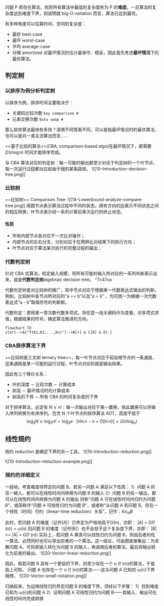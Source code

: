 问题 P 若存在算法，则将所有算法中最低的复杂度称为 P 的**难度**。一旦算法的复杂度达到难度下界，则说明就 big-O-notation 而言，算法已达到最优。

有多种角度可以估算时间、空间的复杂度：
- 最好 best-case
- 最坏 worst-case
- 平均 average-case
- 分摊 amortized
对最坏情况的估计最保守、稳妥，因此首先考虑**最坏情况**下的最优算法。

## 判定树
### 以排序为例分析判定树
以排序为例，排序时间主要取决于：
- 关键码比较次数 `key comparison #`
- 元素交换次数 `data swap #`

那么排序算法最快有多快？语境不同答案不同，可以是指最坏情况时的最优算法，也可以是对一类主流算法而言……

==基于比较的算法==(CBA, comparison-based algo)在最坏情况下，都需要 $\Omega (n\log n)$ 时间才能排序完成。

与 CBA 算法对应的判定树：每一可能的输出都至少对应于判定树的一个叶节点，每一次运行过程都对应起始于根的某条路径。
![[10-Introduction-decision-tree.png]]

### 比较树
==比较树== Comparison Tree: 
![[14-Lowerbound-analyze-compare-tree.png]]
用圆节点表示算法过程中不同的状态，用有方向的边表示不同状态之间的相互转换，叶节点表示经一系列计算后某次运行的终止状态。

#### 性质
- 所有内部节点各对应于一次比对操作；
- 内部节点的左右分支，分别对应于在两种比对结果下的执行方向；
- 叶节点对应于算法某次执行的完整过程的输出；

### 代数判定树
针对 CBA 式算法，给定输入规模，将所有可能的输入所对应的一系列判断表示出来，就是**代数判定树**algebraic decision tree。 ^7c47ca

代数判定树是对比较树的推广，其中节点对应于根据某一代数表达式做出的判断。例如，比较树中各节点所对应的“a == b”以及“a < b” ，均可统一为根据一次代数表达式“a - b”取值符号的判断断。

代数判定：使用某一常次数代数多项式，将任意一组关键码作为变量，对多项式求值，根据结果的符号，确定算法推进的方向。

```mermaid
flowchart TD
start-->A["f(K1,K2,...,Kn)"]-->B[+] & C[0] & D[-]
```

### CBA排序算法下界
==比较树是三叉树 ternary tree==，每一叶节点对应于起自根节点的一条通路，这条通路是某一可能的运行过程，叶节点对应的就是输出结果。

因此有三个等价关系：
- 叶的深度 $\sim$ 比较次数 $\sim$ 计算成本
- 树高 $\sim$ 最坏情况时的计算成本
- 树高的下界 $\sim$ 所有 CBA 的时间复杂度的下界

对于排序算法，必定有 $N\ge n!$：每一次输出对应于某一置换，依此置换可以将输入序列转换为有序序列。包含 N 个叶节点的排序算法 ADT，高度不低于 
$$
\log_{3}N\ge \log_{3}n!=\log_{3}e\cdot[n\ln n-n+O(\ln n)]=\Omega(n\log_{n})
$$

## 线性规约
规约 reduction 是确定下界的另一工具。
![[10-Introduction-reduction.png]]

![[10-Introduction-reduction-example.png]]

### 规约的详细定义
一般地，考查难度待界定的问题 B。若另一问题 A 满足以下性质：
1）问题 A 的任一输入，都可以在线性时间内转换为问题 B 的输入
2）问题 B 的任一输出，都可以在线性时间内转换为问题 A 的输出
则称“问题 A 可在线性时间内归约为问题 B”，或简称作“问题 A 可线性归约为问题 B”，或者称“从问题 A 到问题 B，存在一个线性（时间）归约（linear-time reduction）关系”，记作：$A \le_{N} B$

此时，若问题 A 的难度（记作|A|）已界定为严格地高于Ω(n)，亦即：
|A| = Ω(f (n)) = ω(n)
则问题 B 的难度（记作|B|）也不会低于这个复杂度下界，亦即：
|B| >= |A| = Ω(f (n))
实际上，若问题 A 果真可以线性归约为问题 B，则由后者的任一算法，必然同时也可以导出前者的一个算法。这一结论，可由图直接看出：为求解问题 A，可将其输入转化为问题 B 的输入，再调用后者的算法，最后将输出转化为前者的输出。
![[20-Vector-linear-reduction.png]]

因此，假若问题 B 具有一个更低的下界，则至少存在一个 o (f (n))的算法，于是由上可知， 问题 A 也存在一个 o (f (n))的算法——这与问题 A 已知的 ω(n)下界相悖。
![[20-Vector-small-notation.png]]

归纳起来，为运用线性归约界定问题 B 的难度下界，须经以下步骤：
1）找到难度已知为 ω(n)的问题 A
2）证明问题 A 可线性归约为问题 B——其输入、输出可在线性时间内完成转换

